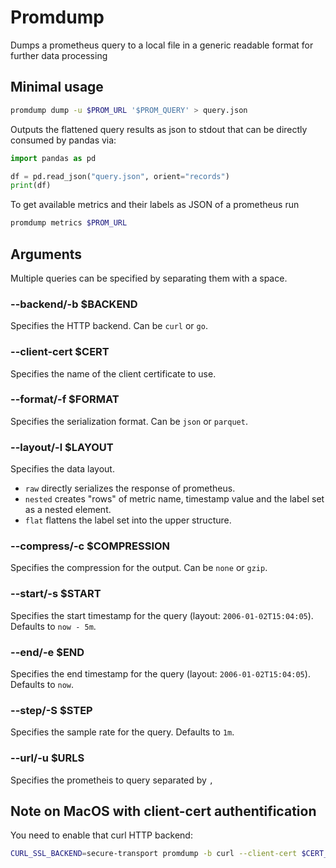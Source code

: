 # Promdump
Dumps a prometheus query to a local file in a generic readable format for further data processing

## Minimal usage
```sh
promdump dump -u $PROM_URL '$PROM_QUERY' > query.json
```
Outputs the flattened query results as json to stdout that can be directly consumed by pandas via:
```python
import pandas as pd

df = pd.read_json("query.json", orient="records")
print(df)
```

To get available metrics and their labels as JSON of a prometheus run
```sh
promdump metrics $PROM_URL
```

## Arguments
Multiple queries can be specified by separating them with a space.

### --backend/-b $BACKEND
Specifies the HTTP backend. Can be `curl` or `go`.

### --client-cert $CERT
Specifies the name of the client certificate to use.

### --format/-f $FORMAT
Specifies the serialization format. Can be `json` or `parquet`.

### --layout/-l $LAYOUT
Specifies the data layout.
- `raw` directly serializes the response of prometheus.
- `nested` creates "rows" of metric name, timestamp value and the label set as a nested element.
- `flat` flattens the label set into the upper structure.

### --compress/-c $COMPRESSION
Specifies the compression for the output. Can be `none` or `gzip`.

### --start/-s $START
Specifies the start timestamp for the query (layout: `2006-01-02T15:04:05`). Defaults to `now - 5m`.

### --end/-e $END
Specifies the end timestamp for the query (layout: `2006-01-02T15:04:05`). Defaults to `now`.

### --step/-S $STEP
Specifies the sample rate for the query. Defaults to `1m`.

### --url/-u $URLS
Specifies the prometheis to query separated by `,`

## Note on MacOS with client-cert authentification
You need to enable that curl HTTP backend:
```sh
CURL_SSL_BACKEND=secure-transport promdump -b curl --client-cert $CERT_NAME dump -u $PROM_URL '$PROM_QUERY'
```
